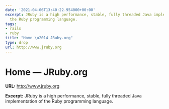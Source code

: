 ```yaml
---
date: '2021-04-06T13:40:22.954000+00:00'
excerpt: JRuby is a high performance, stable, fully threaded Java implementation of
  the Ruby programming language.
tags:
- rails
- ruby
title: "Home \u2014 JRuby.org"
type: drop
url: http://www.jruby.org
---
```


# Home — JRuby.org

**URL:** http://www.jruby.org

**Excerpt:** JRuby is a high performance, stable, fully threaded Java implementation of the Ruby programming language.
